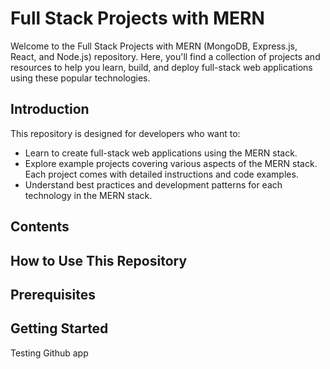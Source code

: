 # Full Stack Projects with MERN

Welcome to the Full Stack Projects with MERN (MongoDB, Express.js, React, and Node.js) repository. Here, you'll find a collection of projects and resources to help you learn, build, and deploy full-stack web applications using these popular technologies.

## Introduction

This repository is designed for developers who want to:

- Learn to create full-stack web applications using the MERN stack.
- Explore example projects covering various aspects of the MERN stack. Each project comes with detailed instructions and code examples.
- Understand best practices and development patterns for each technology in the MERN stack.

## Contents

## How to Use This Repository

## Prerequisites

## Getting Started

Testing Github app
